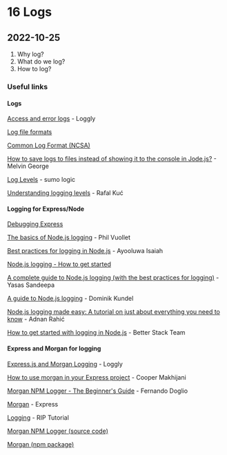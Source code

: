 # 16 Logs

## 2022-10-25

1. Why log?
2. What do we log?
3. How to log?

### Useful links

#### Logs

[Access and error logs](https://www.loggly.com/ultimate-guide/access-and-error-logs/) - Loggly

[Log file formats](https://publib.boulder.ibm.com/tividd/td/ITWSA/ITWSA_info45/en_US/HTML/guide/c-logs.html)

[Common Log Format (NCSA)](https://en.wikipedia.org/wiki/Common_Log_Format)

[How to save logs to files instead of showing it to the console in Jode.js?](https://melvingeorge.me/blog/save-logs-to-files-nodejs) - Melvin George

[Log Levels](https://www.sumologic.com/glossary/log-levels/) - sumo logic

[Understanding logging levels](https://sematext.com/blog/logging-levels/) - Rafal Kuć

#### Logging for Express/Node

[Debugging Express](https://expressjs.com/en/guide/debugging.html)

[The basics of Node.js logging](https://stackify.com/node-js-logging/) - Phil Vuollet

[Best practices for logging in Node.js](https://blog.appsignal.com/2021/09/01/best-practices-for-logging-in-nodejs.html) - Ayooluwa Isaiah

[Node.js logging - How to get started](https://www.papertrail.com/solution/tips/node-js-logging-how-to-get-started/)

[A complete guide to Node.js logging (with the best practices for logging)](https://betterprogramming.pub/a-complete-guide-to-node-js-logging-1ba70a4a346d) - Yasas Sandeepa

[A guide to Node.js logging](https://www.twilio.com/blog/guide-node-js-logging) - Dominik Kundel

[Node.js logging made easy: A tutorial on just about everything you need to know](https://sematext.com/blog/node-js-logging/) - Adnan Rahić

[How to get started with logging in Node.js](https://betterstack.com/community/guides/logging/how-to-start-logging-with-node-js/) - Better Stack Team

#### Express and Morgan for logging

[Express.js and Morgan Logging](https://www.loggly.com/use-cases/express-js-and-morgan-logging/) - Loggly

[How to use morgan in your Express project](https://www.digitalocean.com/community/tutorials/nodejs-getting-started-morgan) - Cooper Makhijani

[Morgan NPM Logger - The Beginner's Guide](https://coralogix.com/blog/morgan-npm-logger-the-complete-guide/) - Fernando Doglio

[Morgan](https://expressjs.com/en/resources/middleware/morgan.html) - Express

[Logging](https://riptutorial.com/express/topic/7191/logging) - RIP Tutorial

[Morgan NPM Logger (source code)](https://github.com/expressjs/morgan)

[Morgan (npm package)](https://www.npmjs.com/package/morgan)
